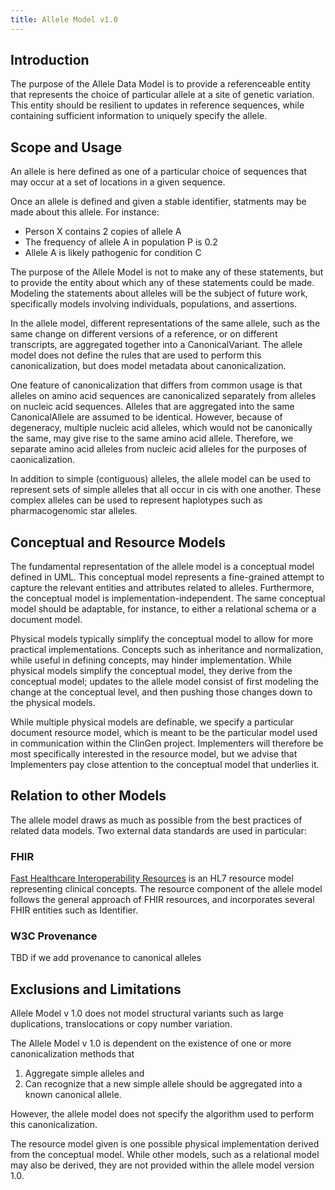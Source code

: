 ```yaml
---
title: Allele Model v1.0
---
```


Introduction
------------

The purpose of the Allele Data Model is to provide a referenceable entity that represents the choice of particular allele at a site of genetic variation.  This entity should be resilient to updates in reference sequences, while containing sufficient information to uniquely specify the allele.

Scope and Usage
---------------

An allele is here defined as one of a particular choice of sequences that may occur at a set of locations in a given sequence.   

Once an allele is defined and given a stable identifier, statments may be made about this allele.  For instance:

  * Person X contains 2 copies of allele A
  * The frequency of allele A in population P is 0.2
  * Allele A is likely pathogenic for condition C

The purpose of the Allele Model is not to make any of these statements, but to provide the entity about which any of these statements could be made.  Modeling the statements about alleles will be the subject of future work, specifically models involving individuals, populations, and assertions.

In the allele model, different representations of the same allele, such as the same change on different versions of a reference, or on different transcripts, are aggregated together into a CanonicalVariant.  The allele model does not define the rules that are used to perform this canonicalization, but does model metadata about canonicalization.

One feature of canonicalization that differs from common usage is that alleles on amino acid sequences are canonicalized separately from alleles on nucleic acid sequences.  Alleles that are aggregated into the same CanonicalAllele are assumed to be identical.  However, because of degeneracy, multiple nucleic acid alleles, which would not be canonically the same, may give rise to the same amino acid allele.  Therefore, we separate amino acid alleles from nucleic acid alleles for the purposes of caonicalization.

In addition to simple (contiguous) alleles, the allele model can be used to represent sets of simple alleles that all occur in cis with one another.  These complex alleles can be used to represent haplotypes such as pharmacogenomic star alleles.

Conceptual and Resource Models
------------------------------

The fundamental representation of the allele model is a conceptual model defined in UML.  This conceptual model represents a fine-grained attempt to capture the relevant entities and attributes related to alleles.  Furthermore, the conceptual model is implementation-independent.  The same conceptual model should be adaptable, for instance, to either a relational schema or a document model.

Physical models typically simplify the conceptual model to allow for more practical implementations.  Concepts such as inheritance and normalization, while useful in defining concepts, may hinder implementation.  While physical models simplify the conceptual model, they derive from the conceptual model; updates to the allele model consist of first modeling the change at the conceptual level, and then pushing those changes down to the physical models.

While multiple physical models are definable, we specify a particular document resource model, which is meant to be the particular model used in communication within the ClinGen project.  Implementers will therefore be most specifically interested in the resource model, but we advise that Implementers pay close attention to the conceptual model that underlies it.


Relation to other Models
------------------------

The allele model draws as much as possible from the best practices of related data models. Two external data standards are used in particular:

### FHIR

[Fast Healthcare Interoperability Resources](http://wiki.hl7.org/index.php?title=FHIR) is an HL7 resource model representing clinical concepts.  The resource component of the allele model follows the general approach of FHIR resources, and incorporates several FHIR entities such as Identifier.

### W3C Provenance

TBD if we add provenance to canonical alleles

Exclusions and Limitations
--------------------------

Allele Model v 1.0 does not model structural variants such as large duplications, translocations or copy number variation.


The Allele Model v 1.0 is dependent on the existence of one or more canonicalization methods that 

  1. Aggregate simple alleles and 
  2. Can recognize that a new simple allele should be aggregated into a known canonical allele.

However, the allele model does not specify the algorithm used to perform this canonicalization.

The resource model given is one possible physical implementation derived from the conceptual model.  While other models, such as a relational model may also be derived, they are not provided within the allele model version 1.0.

